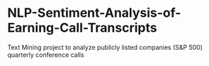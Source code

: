 # NLP-Sentiment-Analysis-of-Earning-Call-Transcripts
Text Mining project to analyze publicly listed companies (S&amp;P 500) quarterly conference calls
